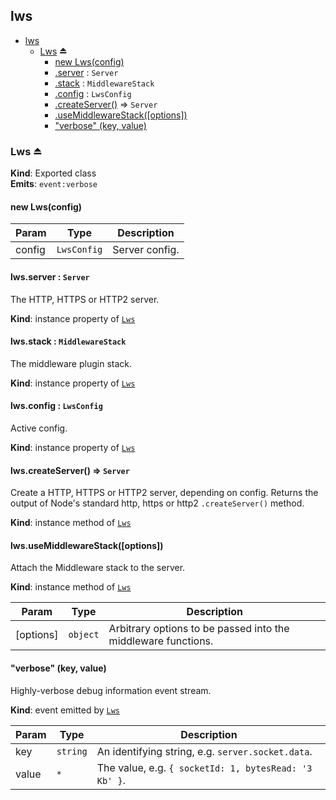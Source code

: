 <a name="module_lws"></a>

## lws

* [lws](#module_lws)
    * [Lws](#exp_module_lws--Lws) ⏏
        * [new Lws(config)](#new_module_lws--Lws_new)
        * [.server](#module_lws--Lws+server) : <code>Server</code>
        * [.stack](#module_lws--Lws+stack) : <code>MiddlewareStack</code>
        * [.config](#module_lws--Lws+config) : <code>LwsConfig</code>
        * [.createServer()](#module_lws--Lws+createServer) ⇒ <code>Server</code>
        * [.useMiddlewareStack([options])](#module_lws--Lws+useMiddlewareStack)
        * ["verbose" (key, value)](#module_lws--Lws+event_verbose)

<a name="exp_module_lws--Lws"></a>

### Lws ⏏
**Kind**: Exported class  
**Emits**: <code>event:verbose</code>  
<a name="new_module_lws--Lws_new"></a>

#### new Lws(config)

| Param | Type | Description |
| --- | --- | --- |
| config | <code>LwsConfig</code> | Server config. |

<a name="module_lws--Lws+server"></a>

#### lws.server : <code>Server</code>
The HTTP, HTTPS or HTTP2 server.

**Kind**: instance property of [<code>Lws</code>](#exp_module_lws--Lws)  
<a name="module_lws--Lws+stack"></a>

#### lws.stack : <code>MiddlewareStack</code>
The middleware plugin stack.

**Kind**: instance property of [<code>Lws</code>](#exp_module_lws--Lws)  
<a name="module_lws--Lws+config"></a>

#### lws.config : <code>LwsConfig</code>
Active config.

**Kind**: instance property of [<code>Lws</code>](#exp_module_lws--Lws)  
<a name="module_lws--Lws+createServer"></a>

#### lws.createServer() ⇒ <code>Server</code>
Create a HTTP, HTTPS or HTTP2 server, depending on config. Returns the output of Node's standard http, https or http2 `.createServer()` method.

**Kind**: instance method of [<code>Lws</code>](#exp_module_lws--Lws)  
<a name="module_lws--Lws+useMiddlewareStack"></a>

#### lws.useMiddlewareStack([options])
Attach the Middleware stack to the server.

**Kind**: instance method of [<code>Lws</code>](#exp_module_lws--Lws)  

| Param | Type | Description |
| --- | --- | --- |
| [options] | <code>object</code> | Arbitrary options to be passed into the middleware functions. |

<a name="module_lws--Lws+event_verbose"></a>

#### "verbose" (key, value)
Highly-verbose debug information event stream.

**Kind**: event emitted by [<code>Lws</code>](#exp_module_lws--Lws)  

| Param | Type | Description |
| --- | --- | --- |
| key | <code>string</code> | An identifying string, e.g. `server.socket.data`. |
| value | <code>\*</code> | The value, e.g. `{ socketId: 1, bytesRead: '3 Kb' }`. |

